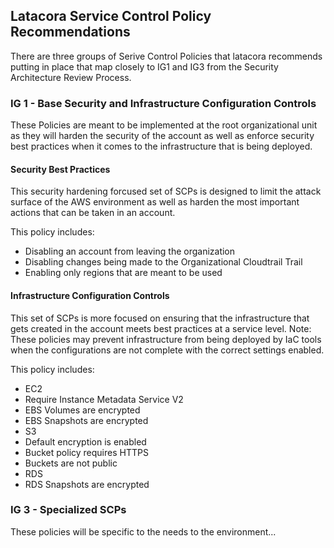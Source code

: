 ## Latacora Service Control Policy Recommendations 
There are three groups of Serive Control Policies that latacora recommends putting in place that map closely to IG1 and IG3 from the Security Architecture Review Process. 

### IG 1 - Base Security and Infrastructure Configuration Controls 
These Policies are meant to be implemented at the root organizational unit as they will harden the security of the account as well as enforce security best practices when it comes to the infrastructure that is being deployed. 

#### Security Best Practices
This security hardening forcused set of SCPs is designed to limit the attack surface of the AWS environment as well as harden the most important actions that can be taken in an account. 

This policy includes: 
* Disabling an account from leaving the organization
* Disabling changes being made to the Organizational Cloudtrail Trail
* Enabling only regions that are meant to be used

#### Infrastructure Configuration Controls
This set of SCPs is more focused on ensuring that the infrastructure that gets created in the account meets best practices at a service level. 
Note: These policies may prevent infrastructure from being deployed by IaC tools when the configurations are not complete with the correct settings enabled. 

This policy includes: 
 * EC2
  * Require Instance Metadata Service V2 
  * EBS Volumes are encrypted
  * EBS Snapshots are encrypted 
 * S3
  * Default encryption is enabled
  * Bucket policy requires HTTPS
  * Buckets are not public
 * RDS
  * RDS Snapshots are encrypted

### IG 3 - Specialized SCPs 
These policies will be specific to the needs to the environment...

